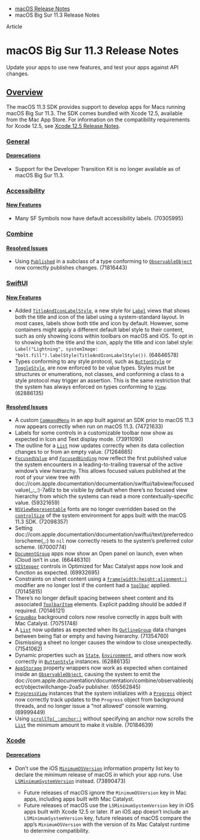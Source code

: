 - [macOS Release Notes](https://developer.apple.com/documentation/macos-release-notes)
- macOS Big Sur 11.3 Release Notes

Article

# macOS Big Sur 11.3 Release Notes

Update your apps to use new features, and test your apps against API changes.

## [Overview](https://developer.apple.com/documentation/macos-release-notes/macos-big-sur-11_3-release-notes#Overview)

The macOS 11.3 SDK provides support to develop apps for Macs running macOS Big Sur 11.3. The SDK comes bundled with Xcode 12.5, available from the Mac App Store. For information on the compatibility requirements for Xcode 12.5, see [Xcode 12.5 Release Notes](https://developer.apple.com/documentation/Xcode-Release-Notes/xcode-12_5-release-notes).

### [General](https://developer.apple.com/documentation/macos-release-notes/macos-big-sur-11_3-release-notes#General)

#### [Deprecations](https://developer.apple.com/documentation/macos-release-notes/macos-big-sur-11_3-release-notes#Deprecations)

- Support for the Developer Transition Kit is no longer available as of macOS Big Sur 11.3.

### [Accessibility](https://developer.apple.com/documentation/macos-release-notes/macos-big-sur-11_3-release-notes#Accessibility)

#### [New Features](https://developer.apple.com/documentation/macos-release-notes/macos-big-sur-11_3-release-notes#New-Features)

- Many SF Symbols now have default accessibility labels. (70305995)

### [Combine](https://developer.apple.com/documentation/macos-release-notes/macos-big-sur-11_3-release-notes#Combine)

#### [Resolved Issues](https://developer.apple.com/documentation/macos-release-notes/macos-big-sur-11_3-release-notes#Resolved-Issues)

- Using [`Published`](https://developer.apple.com/documentation/Combine/Published) in a subclass of a type conforming to [`ObservableObject`](https://developer.apple.com/documentation/Combine/ObservableObject) now correctly publishes changes. (71816443)

### [SwiftUI](https://developer.apple.com/documentation/macos-release-notes/macos-big-sur-11_3-release-notes#SwiftUI)

#### [New Features](https://developer.apple.com/documentation/macos-release-notes/macos-big-sur-11_3-release-notes#New-Features)

- Added [`TitleAndIconLabelStyle`](https://developer.apple.com/documentation/SwiftUI/TitleAndIconLabelStyle), a new style for [`Label`](https://developer.apple.com/documentation/SwiftUI/Label) views that shows both the title and icon of the label using a system-standard layout. In most cases, labels show both title and icon by default. However, some containers might apply a different default label style to their content, such as only showing icons within toolbars on macOS and iOS. To opt in to showing both the title and the icon, apply the title and icon label style: `Label("Lightning", systemImage: "bolt.fill").labelStyle(TitleAndIconLabelStyle())`. (64646578)
- Types conforming to any style protocol, such as [`ButtonStyle`](https://developer.apple.com/documentation/SwiftUI/ButtonStyle) or [`ToggleStyle`](https://developer.apple.com/documentation/SwiftUI/ToggleStyle), are now enforced to be value types. Styles must be structures or enumerations, not classes, and conforming a class to a style protocol may trigger an assertion. This is the same restriction that the system has always enforced on types conforming to [`View`](https://developer.apple.com/documentation/SwiftUI/View). (62886135)

#### [Resolved Issues](https://developer.apple.com/documentation/macos-release-notes/macos-big-sur-11_3-release-notes#Resolved-Issues)

- A custom [`CommandMenu`](https://developer.apple.com/documentation/SwiftUI/CommandMenu) in an app built against an SDK prior to macOS 11.3 now appears correctly when run on macOS 11.3. (74721633)
- Labels for some controls in a customizable toolbar now show as expected in Icon and Text display mode. (73911090)
- The outline for a [`List`](https://developer.apple.com/documentation/SwiftUI/List) now updates correctly when its data collection changes to or from an empty value. (71264665)
- [`FocusedValue`](https://developer.apple.com/documentation/SwiftUI/FocusedValue) and [`FocusedBinding`](https://developer.apple.com/documentation/SwiftUI/FocusedBinding) now reflect the first published value the system encounters in a leading-to-trailing traversal of the active window’s view hierarchy. This allows focused values published at the root of your view tree with doc://com.apple.documentation/documentation/swiftui/tabview/focusedvalue(\_:\_:)-7a6lz to be visible by default when there’s no focused view hierarchy from which the systems can read a more contextually-specific value. (59321659)
- [`NSViewRepresentable`](https://developer.apple.com/documentation/SwiftUI/NSViewRepresentable) fonts are no longer overridden based on the [`controlSize`](https://developer.apple.com/documentation/SwiftUI/EnvironmentValues/controlSize) of the system environment for apps built with the macOS 11.3 SDK. (72098357)
- Setting doc://com.apple.documentation/documentation/swiftui/text/preferredcolorscheme(\_:) to `nil` now correctly resets to the system’s preferred color scheme. (67000774)
- [`DocumentGroup`](https://developer.apple.com/documentation/SwiftUI/DocumentGroup) apps now show an Open panel on launch, even when iCloud isn’t in use. (66446310)
- [`UIStepper`](https://developer.apple.com/documentation/UIKit/UIStepper) controls in Optimized for Mac Catalyst apps now look and function as expected. (69932695)
- Constraints on sheet content using a [`frame(width:height:alignment:)`](https://developer.apple.com/documentation/SwiftUI/View/frame(width:height:alignment:)) modifier are no longer lost if the content had a [`toolbar`](https://developer.apple.com/documentation/SwiftUI/CommandGroupPlacement/toolbar) applied. (70145815)
- There’s no longer default spacing between sheet content and its associated [`ToolbarItem`](https://developer.apple.com/documentation/SwiftUI/ToolbarItem) elements. Explicit padding should be added if required. (70146121)
- [`GroupBox`](https://developer.apple.com/documentation/SwiftUI/GroupBox) background colors now resolve correctly in apps built with Mac Catalyst. (70751748)
- A [`List`](https://developer.apple.com/documentation/SwiftUI/List) now updates as expected when its [`OutlineGroup`](https://developer.apple.com/documentation/SwiftUI/OutlineGroup) data changes between being flat or empty and having hierarchy. (71354760)
- Dismissing a sheet no longer causes the window to close unexpectedly. (71541062)
- Dynamic properties such as [`State`](https://developer.apple.com/documentation/SwiftUI/State), [`Environment`](https://developer.apple.com/documentation/SwiftUI/Environment), and others now work correctly in [`ButtonStyle`](https://developer.apple.com/documentation/SwiftUI/ButtonStyle) instances. (62886135)
- [`AppStorage`](https://developer.apple.com/documentation/SwiftUI/AppStorage) property wrappers now work as expected when contained inside an [`ObservableObject`](https://developer.apple.com/documentation/Combine/ObservableObject), causing the system to emit the doc://com.apple.documentation/documentation/combine/observableobject/objectwillchange-2oa5v publisher. (65562845)
- [`ProgressView`](https://developer.apple.com/documentation/SwiftUI/ProgressView) instances that the system initializes with a [`Progress`](https://developer.apple.com/documentation/Foundation/Progress) object now correctly track updates to the `Progress` object from background threads, and no longer issue a “not allowed” console warning. (69999449)
- Using [`scrollTo(_:anchor:)`](https://developer.apple.com/documentation/SwiftUI/ScrollViewProxy/scrollTo(_:anchor:)) without specifying an anchor now scrolls the [`List`](https://developer.apple.com/documentation/SwiftUI/List) the minimum amount to make it visible. (70184639)

### [Xcode](https://developer.apple.com/documentation/macos-release-notes/macos-big-sur-11_3-release-notes#Xcode)

#### [Deprecations](https://developer.apple.com/documentation/macos-release-notes/macos-big-sur-11_3-release-notes#Deprecations)

- Don’t use the iOS [`MinimumOSVersion`](https://developer.apple.com/documentation/BundleResources/Information-Property-List/MinimumOSVersion) information property list key to declare the minimum release of macOS in which your app runs. Use [`LSMinimumSystemVersion`](https://developer.apple.com/documentation/BundleResources/Information-Property-List/LSMinimumSystemVersion) instead. (73890473)

  - Future releases of macOS ignore the `MinimumOSVersion` key in Mac apps, including apps built with Mac Catalyst.
  - Future releases of macOS use the `LSMinimumSystemVersion` key in iOS apps built with Xcode 12.5 or later. If an iOS app doesn’t include an `LSMinimumSystemVersion` key, future releases of macOS compare the app’s `MinimumOSVersion` with the version of its Mac Catalyst runtime to determine compatibility.
